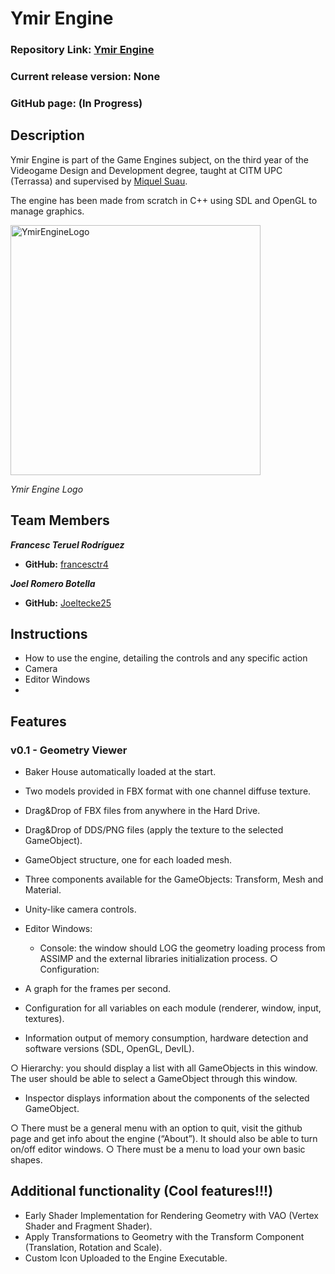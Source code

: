 # Ymir Engine

### Repository Link: [Ymir Engine](https://github.com/francesctr4/Ymir-Engine)

### Current release version: None

### GitHub page: (In Progress)

## Description

Ymir Engine is part of the Game Engines subject, on the third year of the Videogame Design and Development degree, 
taught at CITM UPC (Terrassa) and supervised by [Miquel Suau](https://github.com/MayKoder).

The engine has been made from scratch in C++ using SDL and OpenGL to manage graphics.

<img src="https://github.com/francesctr4/Ymir-Engine/assets/99948892/4d6551ca-fa42-44fe-b81a-9cf5f62783ef" alt="YmirEngineLogo" width="400" height="400"/>

_Ymir Engine Logo_

## Team Members

_**Francesc Teruel Rodríguez**_
* **GitHub:** [francesctr4](https://github.com/francesctr4)

_**Joel Romero Botella**_
* **GitHub:** [Joeltecke25](https://github.com/Joeltecke25)

## Instructions

- How to use the engine, detailing the controls and any specific action
- Camera
- Editor Windows
- 

## Features

### v0.1 - Geometry Viewer

- Baker House automatically loaded at the start.
- Two models provided in FBX format with one channel diffuse texture.
- Drag&Drop of FBX files from anywhere in the Hard Drive.
- Drag&Drop of DDS/PNG files (apply the texture to the selected GameObject).
- GameObject structure, one for each loaded mesh.
- Three components available for the GameObjects: Transform, Mesh and Material.
- Unity-like camera controls.
- Editor Windows:
  - Console: the window should LOG the geometry loading process from ASSIMP and the external libraries initialization process.
○ Configuration:
- A graph for the frames per second.
- Configuration for all variables on each module (renderer, window, input, textures).

- Information output of memory consumption, hardware detection and software
versions (SDL, OpenGL, DevIL).

○ Hierarchy: you should display a list with all GameObjects in this window. The user should be
able to select a GameObject through this window.
- Inspector displays information about the components of the selected GameObject.

○ There must be a general menu with an option to quit, visit the github page and get info about
the engine (“About”). It should also be able to turn on/off editor windows.
○ There must be a menu to load your own basic shapes.

## Additional functionality (Cool features!!!)

- Early Shader Implementation for Rendering Geometry with VAO (Vertex Shader and Fragment Shader).
- Apply Transformations to Geometry with the Transform Component (Translation, Rotation and Scale).
- Custom Icon Uploaded to the Engine Executable.
